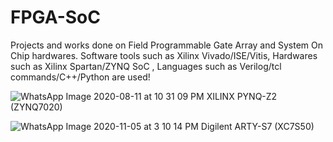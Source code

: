 # FPGA-SoC
Projects and works done on Field Programmable Gate Array and System On Chip hardwares. Software tools such as Xilinx Vivado/ISE/Vitis, Hardwares such as Xilinx Spartan/ZYNQ SoC , Languages such as Verilog/tcl commands/C++/Python are used!

![WhatsApp Image 2020-08-11 at 10 31 09 PM](https://user-images.githubusercontent.com/52508011/89926648-c3312c80-dc22-11ea-87c5-5b15f13f632b.jpeg)
XILINX PYNQ-Z2 (ZYNQ7020)

![WhatsApp Image 2020-11-05 at 3 10 14 PM](https://user-images.githubusercontent.com/52508011/98224906-109b0c80-1f7a-11eb-89e4-c8a3f6a20d81.jpeg)
Digilent ARTY-S7 (XC7S50)
